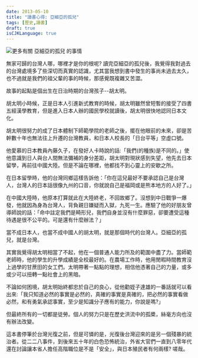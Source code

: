 ```yaml
---
date: 2013-05-10
title: "讀書心得: 亞細亞的孤兒"
tags: [歷史,讀書]
draft: true
isCJKLanguage: true
---
```


<img src="http://image.anobii.com/anobi/image_book.php?type=5&item_id=01ec8818787582e1ec&time=0" title="更多有關 亞細亞的孤兒 的事情" alt="更多有關 亞細亞的孤兒 的事情" class="left" />

無家可歸的台灣人哪，哪裡才是你的根呢? 讀完亞細亞的孤兒後，我覺得我對過去的台灣處境多了些深切而真實的認識，尤其當我想到書中發生的事尚未過去太久，也不過就是我們的祖父輩的事的時候，那感覺既複雜又苦澀。

故事的起點是個出生在日治時期的台灣孩子--胡太明。

胡太明小時候，正是日本人引進新式教育的時候，胡太明雖然曾短暫的接受了四書五經漢學教育，但是進入日本人辦的國民學校就讀後，胡太明很快地認同日本文化。

胡太明很努力的成了日本體制下師範學院的老師之後，擺在他眼前的未來，卻是苦幹數十年也無法往上升遷的台灣教員，和日本人校長的「日台平等」空虛口號。

他愛慕的日本教員內藤久子，在發好人卡時說的話:「我們(的種族)是不同的。」使他意識到日人與台人間無法彌補的身分差距，胡太明對現狀感到失望，他先去日本留學，再前往中國大陸。但是不論在哪裡，他都找不到心靈上的安歇之所。

在日本留學時，他的台灣同鄉這樣告訴他：「你在這兒最好不要承認自己是台灣人，台灣人的日本話很像九州的口音，你就說自己是福岡或是熊本地方的人好了。」

在中國大陸時，他原本打算就此在大陸終老，不回故鄉了。沒想到中日戰爭一爆發，他就因為身為台灣人，背負親日嫌疑而入獄，九死一生。應驗了他的好朋友曾導師說的話：「命中註定我們是畸形兒，我們自身並沒有什麼罪惡，卻要遭受這種待遇是很不公平的。可是還有什麼辦法？」

當不成日本人，也當不成中國人的胡太明，就是那個時代的台灣人。亞細亞的孤兒，就是台灣。

其實我覺得胡太明相當了不起，他在一個普通人能力所及的範圍中盡了力。當師範老師時，他的學生的升學成績是全校最好的。在農場工作時，他用閒暇時間教育沒上過學的甘蔗田的女工們。太明帶著一點點的理想，相信他憑著自己的力量，或多或少可以扭轉一點社會上的黑暗。

不論如何困境，胡太明始終都忠於自己的良心，從他勸姪子達雄的一番話就可以看出來:「我只知道必然的事實是必然的，真確的事實是真確的，把必然的事實看做必然，和有勇氣承認事實，至少是知識分子應有的能力，你說是嗎?」

但最終所有的一切都是徒勞。個人的努力只是在歷史洪流中的孤槳，絲毫方向也沒有辦法改變。

這本書停筆於台灣光復之前，但是可憐的是，光復後台灣迎來的是另一個殘暴的統治者。從二二八事件，到後來五十年的白色恐怖統治，外省大官們一直到八零年代還在討論讓本省人擔任高階職位是不是「安全」，與日本殖民者有何兩樣? 嗟哉。